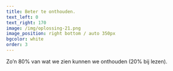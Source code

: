 ```yaml
---
title: Beter te onthouden.
text_left: 0
text_right: 170
image: /img/oplossing-21.png
image_position: right bottom / auto 350px
bgcolor: white
order: 3
---
```


Zo’n 80% van wat we zien kunnen we onthouden (20% bij lezen).